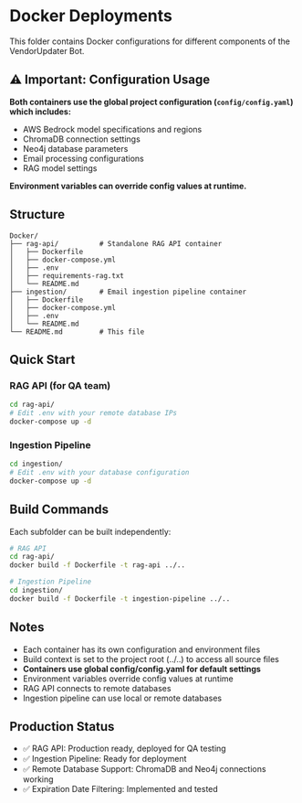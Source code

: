 # Docker Deployments

This folder contains Docker configurations for different components of the VendorUpdater Bot.

## ⚠️ Important: Configuration Usage

**Both containers use the global project configuration (`config/config.yaml`) which includes:**
- AWS Bedrock model specifications and regions
- ChromaDB connection settings
- Neo4j database parameters  
- Email processing configurations
- RAG model settings

**Environment variables can override config values at runtime.**

## Structure

```
Docker/
├── rag-api/          # Standalone RAG API container
│   ├── Dockerfile
│   ├── docker-compose.yml
│   ├── .env
│   ├── requirements-rag.txt
│   └── README.md
├── ingestion/        # Email ingestion pipeline container
│   ├── Dockerfile
│   ├── docker-compose.yml
│   ├── .env
│   └── README.md
└── README.md         # This file
```

## Quick Start

### RAG API (for QA team)
```bash
cd rag-api/
# Edit .env with your remote database IPs
docker-compose up -d
```

### Ingestion Pipeline
```bash
cd ingestion/
# Edit .env with your database configuration
docker-compose up -d
```

## Build Commands

Each subfolder can be built independently:

```bash
# RAG API
cd rag-api/
docker build -f Dockerfile -t rag-api ../..

# Ingestion Pipeline  
cd ingestion/
docker build -f Dockerfile -t ingestion-pipeline ../..
```

## Notes

- Each container has its own configuration and environment files
- Build context is set to the project root (../..) to access all source files
- **Containers use global config/config.yaml for default settings**
- Environment variables override config values at runtime
- RAG API connects to remote databases
- Ingestion pipeline can use local or remote databases

## Production Status

- ✅ RAG API: Production ready, deployed for QA testing
- ✅ Ingestion Pipeline: Ready for deployment
- ✅ Remote Database Support: ChromaDB and Neo4j connections working
- ✅ Expiration Date Filtering: Implemented and tested